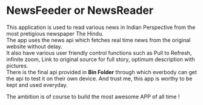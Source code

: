 # NewsFeeder or NewsReader
This application is used to read various news in Indian Perspective from the most pretigious newspaper The Hindu.<br>
The app uses the news api which fetches real time news from the original website without delay.<br>
It also have various user friendly control functions such as Pull to Refresh, infinite zoom, Link to original source for full story, optimum description with pictures.<br>
There is the final api provided in <b>Bin Folder</b> through which everbody can get the api to test it on their own device. And trust me, this app is worthy to be kept and used everyday.

The ambition is of course to build the most awesome APP of all time ! 
